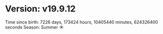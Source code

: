 # Version: v19.9.12
Time since birth: 7226 days, 173424 hours, 10405440 minutes, 624326400 seconds
Season: Summer ☀️
